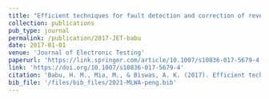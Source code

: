 ```yaml
---
title: "Efficient techniques for fault detection and correction of reversible circuits. "
collection: publications
pub_type: journal
permalink: /publication/2017-JET-babu
date: 2017-01-01
venue: 'Journal of Electronic Testing'
paperurl: 'https://link.springer.com/article/10.1007/s10836-017-5679-4'
link: 'https://doi.org/10.1007/s10836-017-5679-4'
citation: 'Babu, H. M., Mia, M., & Biswas, A. K. (2017). Efficient techniques for fault detection and correction of reversible circuits. Journal of Electronic Testing, 33(5), 591-605.'
bib_file: '/files/bib_files/2021-MLWA-peng.bib'
---
```



